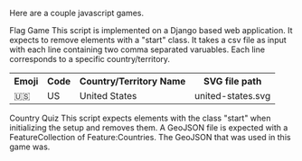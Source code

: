Here are a couple javascript games.

Flag Game
This script is implemented on a Django based web application. It expects to remove elements with a "start" class.
It takes a csv file as input with each line containing two comma separated varuables. Each line corresponds to a specific country/territory.
<table>
  <tr>
    <th>
      Emoji
    </th>
    <th>
      Code
    </th>
    <th>
      Country/Territory Name
    </th>
    <th>
      SVG file path
    </th>
  </tr>
  <tr>
    <td>
      🇺🇸
    </td>
    <td>
      US
    </td>
    <td>
      United States
    </td>
    <td>
      united-states.svg
    </td>
  </tr>
</table>

Country Quiz
This script expects elements with the class "start" when initializing the setup and removes them.
A GeoJSON file is expected with a FeatureCollection of Feature:Countries. 
The GeoJSON that was used in this game was.
